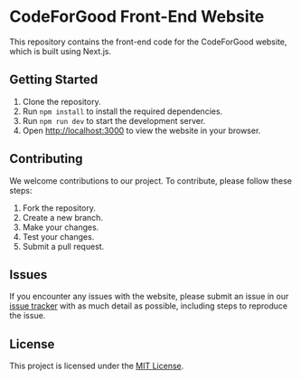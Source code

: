 # CodeForGood Front-End Website

This repository contains the front-end code for the CodeForGood website, which is built using Next.js.

## Getting Started

1. Clone the repository.
2. Run `npm install` to install the required dependencies.
3. Run `npm run dev` to start the development server.
4. Open [http://localhost:3000](http://localhost:3000) to view the website in your browser.

## Contributing

We welcome contributions to our project. To contribute, please follow these steps:

1. Fork the repository.
2. Create a new branch.
3. Make your changes.
4. Test your changes.
5. Submit a pull request.

## Issues

If you encounter any issues with the website, please submit an issue in our [issue tracker](https://github.com/CodeForGood/website/issues) with as much detail as possible, including steps to reproduce the issue.

## License

This project is licensed under the [MIT License](LICENSE).
